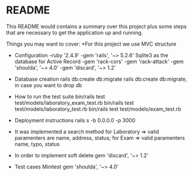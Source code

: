 # README

This README would contains a summary over this project plus some steps that are necessary to get the
application up and running.

Things you may want to cover:
*For this project we use MVC structure

* Configuration
    -ruby '2.4.9'
    -gem 'rails', '~> 5.2.6'
    Sqlite3 as the database for Active Record
    -gem 'rack-cors'
    -gem 'rack-attack'
    -gem 'shoulda', '~> 4.0'
    -gem 'discard', '~> 1.2'
* Database creation
    rails db:create db:migrate
    rails db:create db:migrate, in case you want to drop db


* How to run the test suite
    bin/rails test test/models/laboratory_exam_test.rb
    bin/rails test test/models/laboratory_test.rb
    bin/rails test test/models/exam_test.rb

* Deployment instructions
    rails s -b 0.0.0.0 -p 3000

* It was implemented a search method
for Laboratory => valid paramenters are name, address, status;
for Exam  => valid paramenters name, typo, status

* In order to implement soft delete
    gem 'discard', '~> 1.2'

* Test cases
    Minitest
    gem 'shoulda', '~> 4.0'
